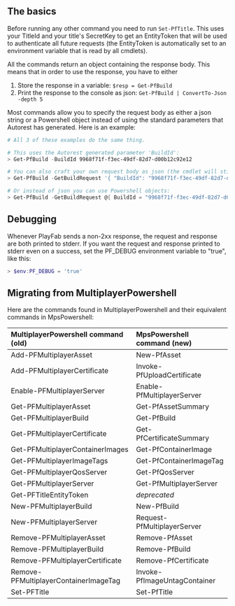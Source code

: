 ## The basics

Before running any other command you need to run `Set-PfTitle`. This uses your TitleId and your title's SecretKey to get an EntityToken that will be used to authenticate all future requests (the EntityToken is automatically set to an environment variable that is read by all cmdlets). 

All the commands return an object containing the response body. This means that in order to use the response, you have to either
1. Store the response in a variable: `$resp = Get-PfBuild`
1. Print the response to the console as json: `Get-PfBuild | ConvertTo-Json -depth 5`

Most commands allow you to specify the request body as either a json string or a Powershell object instead of using the standard parameters that Autorest has generated. Here is an example:
```powershell
# All 3 of these examples do the same thing.

# This uses the Autorest generated parameter 'BuildId':
> Get-PfBuild -BuildId 9968f71f-f3ec-49df-82d7-d00b12c92e12

# You can also craft your own request body as json (the cmdlet will still validate your json against the request schema):
> Get-PfBuild -GetBuildRequest '{ "BuildId": "9968f71f-f3ec-49df-82d7-d00b12c92e12" }'

# Or instead of json you can use Powershell objects:
> Get-PfBuild -GetBuildRequest @{ BuildId = "9968f71f-f3ec-49df-82d7-d00b12c92e12" }
```

## Debugging

Whenever PlayFab sends a non-2xx response, the request and response are both printed to stderr. If you want the request and response printed to stderr even on a success, set the PF_DEBUG environment variable to "true", like this:
```powershell
> $env:PF_DEBUG = 'true'
```

## Migrating from MultiplayerPowershell

Here are the commands found in MultiplayerPowershell and their equivalent commands in MpsPowershell:

| MultiplayerPowershell command (old) | MpsPowershell command (new) |
|:-|:-|
| Add-PFMultiplayerAsset | New-PfAsset |
| Add-PFMultiplayerCertificate | Invoke-PfUploadCertificate |
| Enable-PFMultiplayerServer | Enable-PfMultiplayerServer |
| Get-PFMultiplayerAsset | Get-PfAssetSummary |
| Get-PFMultiplayerBuild | Get-PfBuild |
| Get-PFMultiplayerCertificate | Get-PfCertificateSummary |
| Get-PFMultiplayerContainerImages | Get-PfContainerImage |
| Get-PFMultiplayerImageTags | Get-PfContainerImageTag |
| Get-PFMultiplayerQosServer | Get-PfQosServer |
| Get-PFMultiplayerServer | Get-PfMultiplayerServer |
| Get-PFTitleEntityToken | *deprecated* |
| New-PFMultiplayerBuild | New-PfBuild |
| New-PFMultiplayerServer | Request-PfMultiplayerServer |
| Remove-PFMultiplayerAsset | Remove-PfAsset |
| Remove-PFMultiplayerBuild | Remove-PfBuild |
| Remove-PFMultiplayerCertificate | Remove-PfCertificate |
| Remove-PFMultiplayerContainerImageTag | Invoke-PfImageUntagContainer |
| Set-PFTitle | Set-PfTitle |
